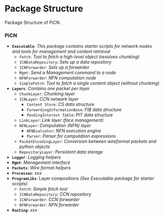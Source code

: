 # Package Structure

Package Structure of PiCN.

### PiCN

* **`Executable`**: *This package contains starter scripts for network nodes and tools for management and content retrieval*
  * `Fetch`: *Tool to fetch a high-level object (resolves chunking)*
  * `ICNDataRepository`: *Sets up a data repository*
  * `ICNForwarder`: *Sets up a forwarder*
  * `Mgmt`: *Send a Management command to a node*
  * `NFNForwarder`: *NFN computation node*
  * `SimpleFetch`: *Tool to fetch a single content object (without chunking)*
* **`Layers`**: *Contains one packet per layer*
  * `ChunkLayer`: *Chunking layer*
  * `ICNLayer`: *CCN network layer*
      * `Content Store`: *CS data structure*
      * `ForwardingInformationBase`: *FIB data structure*
      * `PendingInterest Table`: *PIT data structure*
  * `LinkLayer`: *Link layer (face management)*
  * `NFNLayer`: *Computation (NFN) layer*
    * `NFNEvaluator`: *NFN execution engine*
    * `Parser`: *Parser for computation expressions*
  * `PacketEncodingLayer`: *Conversion between wireformat packets and python objects*
  * `RepositoryLayer`: *Persistent data storage*
* **`Logger`**: *Logging helpers*
* **`Mgmt`**: *Management interface*
* **`Packets`**: *Wire format helpers*
* **`Processes`**: *xxx*
* **`ProgramLibs`**: Layer compositions *(See Executable package for starter scripts)*
  * `Fetch`: *Simple fetch tool*
  * `ICNDataRepository`: *CCN repository*
  * `ICNForwarder`: *CCN forwarder*
  * `NFNForwarder`: *NFN forwarder*
* **`Routing`**: *xxx*